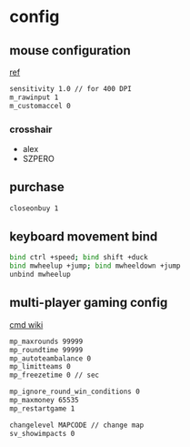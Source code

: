 # config

## mouse configuration

[ref](https://dmarket.com/blog/csgo-mouse-settings/)

```sh
sensitivity 1.0 // for 400 DPI
m_rawinput 1
m_customaccel 0
```

### crosshair

- alex
- SZPERO

## purchase

```sh
closeonbuy 1
```

## keyboard movement bind

```sh
bind ctrl +speed; bind shift +duck
bind mwheelup +jump; bind mwheeldown +jump
unbind mwheelup
```

## multi-player gaming config

[cmd wiki](https://totalcsgo.com/commands)

```sh
mp_maxrounds 99999
mp_roundtime 99999
mp_autoteambalance 0
mp_limitteams 0
mp_freezetime 0 // sec

mp_ignore_round_win_conditions 0
mp_maxmoney 65535
mp_restartgame 1

changelevel MAPCODE // change map
sv_showimpacts 0
```
